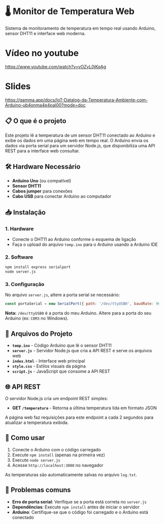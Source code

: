# 🌡️ Monitor de Temperatura Web

Sistema de monitoramento de temperatura em tempo real usando Arduino, sensor DHT11 e interface web moderna.

# Vídeo no youtube
https://www.youtube.com/watch?v=vOZyL0jKqAg
# Slides
https://gamma.app/docs/IoT-Datalog-da-Temperatura-Ambiente-com-Arduino-ub4onma4e4pal00?mode=doc

## 📋 O que é o projeto

Este projeto lê a temperatura de um sensor DHT11 conectado ao Arduino e exibe os dados em uma página web em tempo real. O Arduino envia os dados via porta serial para um servidor Node.js, que disponibiliza uma API REST para a interface web consultar.

## 🛠️ Hardware Necessário

- **Arduino Uno** (ou compatível)
- **Sensor DHT11** 
- **Cabos jumper** para conexões
- **Cabo USB** para conectar Arduino ao computador

## 📥 Instalação

### 1. Hardware
- Conecte o DHT11 ao Arduino conforme o esquema de ligação
- Faça o upload do arquivo `temp.ino` para o Arduino usando a Arduino IDE

### 2. Software
```bash
npm install express serialport
node server.js
```

### 3. Configuração
No arquivo `server.js`, altere a porta serial se necessário:
```javascript
const portaSerial = new SerialPort({ path: '/dev/ttyUSB0', baudRate: 9600 });
```
**Nota:** `/dev/ttyUSB0` é a porta do meu Arduino. Altere para a porta do seu Arduino (ex: `COM3` no Windows).

## 📁 Arquivos do Projeto

- **`temp.ino`** - Código Arduino que lê o sensor DHT11
- **`server.js`** - Servidor Node.js que cria a API REST e serve os arquivos web
- **`index.html`** - Interface web principal
- **`style.css`** - Estilos visuais da página
- **`script.js`** - JavaScript que consome a API REST

## 🌐 API REST

O servidor Node.js cria um endpoint REST simples:
- **GET `/temperatura`** - Retorna a última temperatura lida em formato JSON

A página web faz requisições para este endpoint a cada 2 segundos para atualizar a temperatura exibida.

## 🚀 Como usar

1. Conecte o Arduino com o código carregado
2. Execute `npm install` (apenas na primeira vez)
3. Execute `node server.js`
4. Acesse `http://localhost:3000` no navegador

As temperaturas são automaticamente salvas no arquivo `log.txt`.

## 🐛 Problemas comuns

- **Erro de porta serial**: Verifique se a porta está correta no `server.js`
- **Dependências**: Execute `npm install` antes de iniciar o servidor
- **Arduino**: Certifique-se que o código foi carregado e o Arduino está conectado
